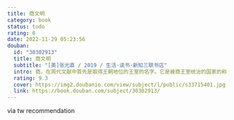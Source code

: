 ```yaml
---
title: 商文明
category: book
status: todo
rating: 0
date: 2022-11-29 05:23:56
douban:
  id: "30302913"
  title: 商文明
  subtitle: "[美]张光直 / 2019 / 生活·读书·新知三联书店"
  intro: 商，在周代文献中首先是取得王朝地位的王室的名字。它是被商王室统治的国家的称号，也用以称呼商国人民及其他同时代人民所创造的文明。商还用来称呼中国历史上被商王朝统治的那一时代。本书从传统历史文献、青铜器、卜甲和卜骨、考古学、理论模式这五个角度切入，依据已知的考古发现和文献材料，力图全面呈现商文明的各个方面。
  rating: 9.3
  cover: https://img2.doubanio.com/view/subject/l/public/s33715401.jpg
  link: https://book.douban.com/subject/30302913/
---
```


via tw recommendation